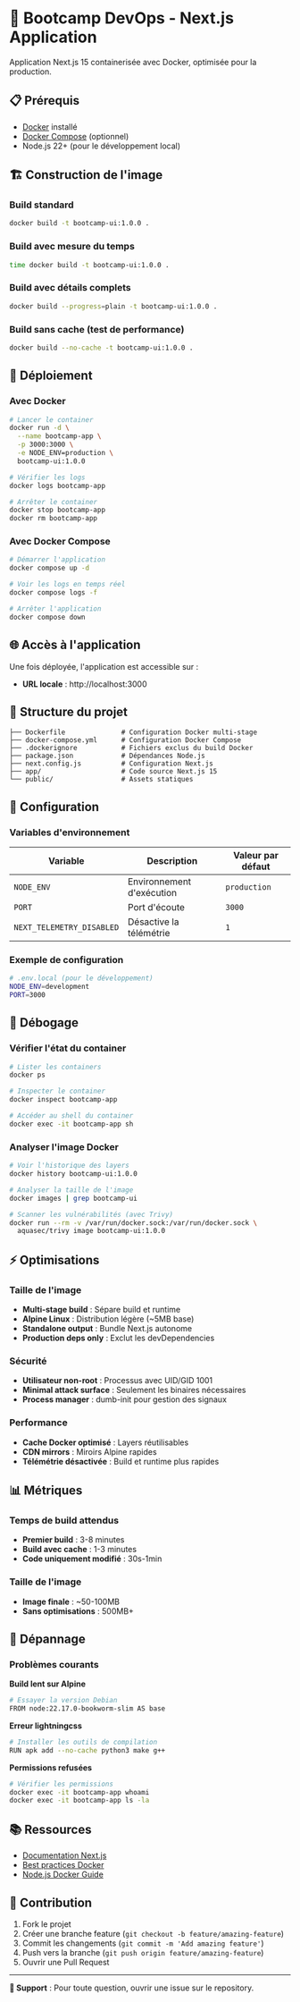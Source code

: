 # 🚀 Bootcamp DevOps - Next.js Application

Application Next.js 15 containerisée avec Docker, optimisée pour la production.

## 📋 Prérequis

- [Docker](https://docs.docker.com/get-docker/) installé
- [Docker Compose](https://docs.docker.com/compose/install/) (optionnel)
- Node.js 22+ (pour le développement local)

## 🏗️ Construction de l'image

### Build standard

```bash
docker build -t bootcamp-ui:1.0.0 .
```

### Build avec mesure du temps

```bash
time docker build -t bootcamp-ui:1.0.0 .
```

### Build avec détails complets

```bash
docker build --progress=plain -t bootcamp-ui:1.0.0 .
```

### Build sans cache (test de performance)

```bash
docker build --no-cache -t bootcamp-ui:1.0.0 .
```

## 🚢 Déploiement

### Avec Docker

```bash
# Lancer le container
docker run -d \
  --name bootcamp-app \
  -p 3000:3000 \
  -e NODE_ENV=production \
  bootcamp-ui:1.0.0

# Vérifier les logs
docker logs bootcamp-app

# Arrêter le container
docker stop bootcamp-app
docker rm bootcamp-app
```

### Avec Docker Compose

```bash
# Démarrer l'application
docker compose up -d

# Voir les logs en temps réel
docker compose logs -f

# Arrêter l'application
docker compose down
```

## 🌐 Accès à l'application

Une fois déployée, l'application est accessible sur :

- **URL locale** : http://localhost:3000

## 📁 Structure du projet

```
├── Dockerfile              # Configuration Docker multi-stage
├── docker-compose.yml      # Configuration Docker Compose
├── .dockerignore           # Fichiers exclus du build Docker
├── package.json            # Dépendances Node.js
├── next.config.js          # Configuration Next.js
├── app/                    # Code source Next.js 15
└── public/                 # Assets statiques
```

## 🔧 Configuration

### Variables d'environnement

| Variable                  | Description               | Valeur par défaut |
| ------------------------- | ------------------------- | ----------------- |
| `NODE_ENV`                | Environnement d'exécution | `production`      |
| `PORT`                    | Port d'écoute             | `3000`            |
| `NEXT_TELEMETRY_DISABLED` | Désactive la télémétrie   | `1`               |

### Exemple de configuration

```bash
# .env.local (pour le développement)
NODE_ENV=development
PORT=3000
```

## 🐛 Débogage

### Vérifier l'état du container

```bash
# Lister les containers
docker ps

# Inspecter le container
docker inspect bootcamp-app

# Accéder au shell du container
docker exec -it bootcamp-app sh
```

### Analyser l'image Docker

```bash
# Voir l'historique des layers
docker history bootcamp-ui:1.0.0

# Analyser la taille de l'image
docker images | grep bootcamp-ui

# Scanner les vulnérabilités (avec Trivy)
docker run --rm -v /var/run/docker.sock:/var/run/docker.sock \
  aquasec/trivy image bootcamp-ui:1.0.0
```

## ⚡ Optimisations

### Taille de l'image

- **Multi-stage build** : Sépare build et runtime
- **Alpine Linux** : Distribution légère (~5MB base)
- **Standalone output** : Bundle Next.js autonome
- **Production deps only** : Exclut les devDependencies

### Sécurité

- **Utilisateur non-root** : Processus avec UID/GID 1001
- **Minimal attack surface** : Seulement les binaires nécessaires
- **Process manager** : dumb-init pour gestion des signaux

### Performance

- **Cache Docker optimisé** : Layers réutilisables
- **CDN mirrors** : Miroirs Alpine rapides
- **Télémétrie désactivée** : Build et runtime plus rapides

## 📊 Métriques

### Temps de build attendus

- **Premier build** : 3-8 minutes
- **Build avec cache** : 1-3 minutes
- **Code uniquement modifié** : 30s-1min

### Taille de l'image

- **Image finale** : ~50-100MB
- **Sans optimisations** : 500MB+

## 🚨 Dépannage

### Problèmes courants

**Build lent sur Alpine**

```bash
# Essayer la version Debian
FROM node:22.17.0-bookworm-slim AS base
```

**Erreur lightningcss**

```bash
# Installer les outils de compilation
RUN apk add --no-cache python3 make g++
```

**Permissions refusées**

```bash
# Vérifier les permissions
docker exec -it bootcamp-app whoami
docker exec -it bootcamp-app ls -la
```

## 📚 Ressources

- [Documentation Next.js](https://nextjs.org/docs)
- [Best practices Docker](https://docs.docker.com/develop/dev-best-practices/)
- [Node.js Docker Guide](https://nodejs.org/en/docs/guides/nodejs-docker-webapp/)

## 🤝 Contribution

1. Fork le projet
2. Créer une branche feature (`git checkout -b feature/amazing-feature`)
3. Commit les changements (`git commit -m 'Add amazing feature'`)
4. Push vers la branche (`git push origin feature/amazing-feature`)
5. Ouvrir une Pull Request

---

**📧 Support** : Pour toute question, ouvrir une issue sur le repository.
